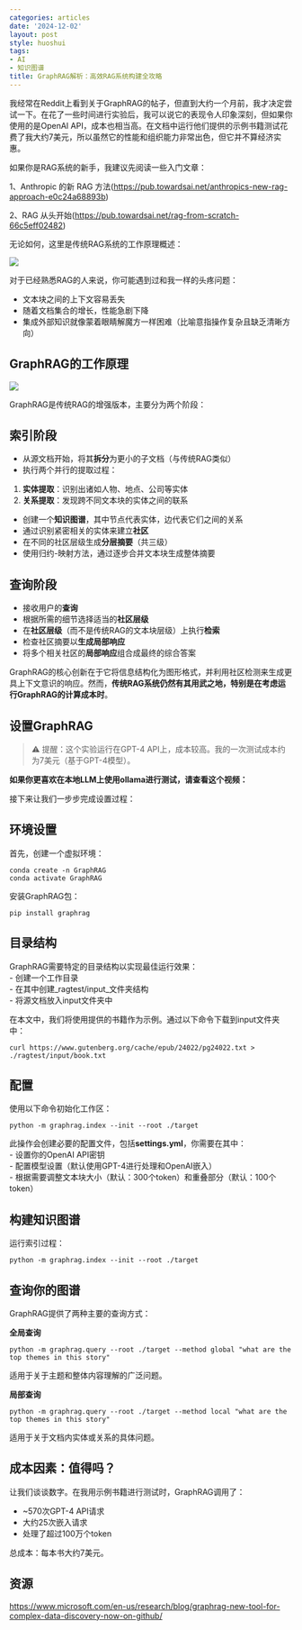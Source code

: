 ```yaml
---
categories: articles
date: '2024-12-02'
layout: post
style: huoshui
tags:
- AI
- 知识图谱
title: GraphRAG解析：高效RAG系统构建全攻略
---
```


我经常在Reddit上看到关于GraphRAG的帖子，但直到大约一个月前，我才决定尝试一下。在花了一些时间进行实验后，我可以说它的表现令人印象深刻，但如果你使用的是OpenAI API，成本也相当高。在文档中运行他们提供的示例书籍测试花费了我大约7美元，所以虽然它的性能和组织能力非常出色，但它并不算经济实惠。

如果你是RAG系统的新手，我建议先阅读一些入门文章：

1、Anthropic 的新 RAG 方法(https://pub.towardsai.net/anthropics-new-rag-approach-e0c24a68893b)

2、RAG 从头开始(https://pub.towardsai.net/rag-from-scratch-66c5eff02482)

无论如何，这里是传统RAG系统的工作原理概述：

![](https://miro.medium.com/v2/resize:fit:1400/1*aBKnYfX6VPWxtGvw5vVXIw.png)



对于已经熟悉RAG的人来说，你可能遇到过和我一样的头疼问题：

-   文本块之间的上下文容易丢失
-   随着文档集合的增长，性能急剧下降
-   集成外部知识就像蒙着眼睛解魔方一样困难（比喻意指操作复杂且缺乏清晰方向）

## GraphRAG的工作原理

![](https://miro.medium.com/v2/resize:fit:1400/1*1r3_zcQg9ypH68E9uHkTPw.png)



GraphRAG是传统RAG的增强版本，主要分为两个阶段：

## 索引阶段

-   从源文档开始，将其**拆分**为更小的子文档（与传统RAG类似）
-   执行两个并行的提取过程：

1.  **实体提取**：识别出诸如人物、地点、公司等实体  
2.  **关系提取**：发现跨不同文本块的实体之间的联系  

-   创建一个**知识图谱**，其中节点代表实体，边代表它们之间的关系  
-   通过识别紧密相关的实体来建立**社区**  
-   在不同的社区层级生成**分层摘要**（共三级）  
-   使用归约-映射方法，通过逐步合并文本块生成整体摘要  

## 查询阶段

-   接收用户的**查询**  
-   根据所需的细节选择适当的**社区层级**  
-   在**社区层级**（而不是传统RAG的文本块层级）上执行**检索**  
-   检查社区摘要以**生成局部响应**  
-   将多个相关社区的**局部响应**组合成最终的综合答案  

GraphRAG的核心创新在于它将信息结构化为图形格式，并利用社区检测来生成更具上下文意识的响应。然而，**传统RAG系统仍然有其用武之地，特别是在考虑运行GraphRAG的计算成本时**。

## 设置GraphRAG

> ⚠️ 提醒：这个实验运行在GPT-4 API上，成本较高。我的一次测试成本约为7美元（基于GPT-4模型）。

**如果你更喜欢在本地LLM上使用ollama进行测试，请查看这个视频：**

接下来让我们一步步完成设置过程：

## 环境设置

首先，创建一个虚拟环境：

```
conda create -n GraphRAG
conda activate GraphRAG
```

安装GraphRAG包：

```
pip install graphrag
```

## 目录结构

GraphRAG需要特定的目录结构以实现最佳运行效果：  
\- 创建一个工作目录  
\- 在其中创建_ragtest/input_文件夹结构  
\- 将源文档放入input文件夹中  

在本文中，我们将使用提供的书籍作为示例。通过以下命令下载到input文件夹中：

```
curl https://www.gutenberg.org/cache/epub/24022/pg24022.txt > ./ragtest/input/book.txt
```

## 配置

使用以下命令初始化工作区：

```
python -m graphrag.index --init --root ./target
```

此操作会创建必要的配置文件，包括**settings.yml**，你需要在其中：  
\- 设置你的OpenAI API密钥  
\- 配置模型设置（默认使用GPT-4进行处理和OpenAI嵌入）  
\- 根据需要调整文本块大小（默认：300个token）和重叠部分（默认：100个token）  

## 构建知识图谱

运行索引过程：

```
python -m graphrag.index --init --root ./target
```

## 查询你的图谱

GraphRAG提供了两种主要的查询方式：

**全局查询**

```
python -m graphrag.query --root ./target --method global "what are the top themes in this story"
```

适用于关于主题和整体内容理解的广泛问题。

**局部查询**

```
python -m graphrag.query --root ./target --method local "what are the top themes in this story"
```

适用于关于文档内实体或关系的具体问题。

## 成本因素：值得吗？

让我们谈谈数字。在我用示例书籍进行测试时，GraphRAG调用了：

-   ~570次GPT-4 API请求  
-   大约25次嵌入请求  
-   处理了超过100万个token  

总成本：每本书大约7美元。

## 资源

https://www.microsoft.com/en-us/research/blog/graphrag-new-tool-for-complex-data-discovery-now-on-github/